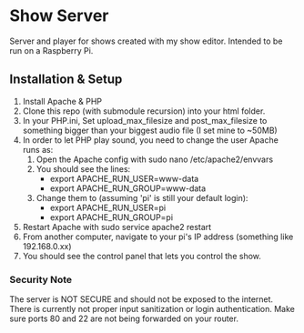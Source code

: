 # Show Server
Server and player for shows created with my show editor. Intended to be run on a Raspberry Pi.

## Installation & Setup
1. Install Apache & PHP
2. Clone this repo (with submodule recursion) into your html folder.
3. In your PHP.ini, Set upload_max_filesize and post_max_filesize to something bigger than your biggest audio file (I set mine to ~50MB)
4. In order to let PHP play sound, you need to change the user Apache runs as:
   1. Open the Apache config with sudo nano /etc/apache2/envvars
   2. You should see the lines:
      - export APACHE_RUN_USER=www-data
      - export APACHE_RUN_GROUP=www-data
   3. Change them to (assuming 'pi' is still your default login):
      - export APACHE_RUN_USER=pi
      - export APACHE_RUN_GROUP=pi
5. Restart Apache with sudo service apache2 restart
6. From another computer, navigate to your pi's IP address (something like 192.168.0.xx)
7. You should see the control panel that lets you control the show.

### Security Note
The server is NOT SECURE and should not be exposed to the internet. There is currently not proper input sanitization or login authentication. Make sure ports 80 and 22 are not being forwarded on your router.
